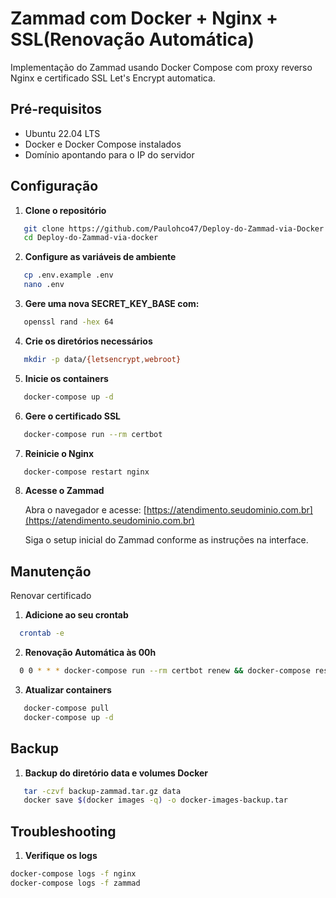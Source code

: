 # Zammad com Docker + Nginx + SSL(Renovação Automática)

Implementação do Zammad usando Docker Compose com proxy reverso Nginx e certificado SSL Let's Encrypt automatica.

## Pré-requisitos

- Ubuntu 22.04 LTS
- Docker e Docker Compose instalados
- Domínio apontando para o IP do servidor

## Configuração

1. **Clone o repositório**

```bash
   git clone https://github.com/Paulohco47/Deploy-do-Zammad-via-Docker.git
   cd Deploy-do-Zammad-via-docker

```

2. **Configure as variáveis de ambiente**

```bash
   cp .env.example .env
   nano .env
```

3. **Gere uma nova SECRET_KEY_BASE com:**

```bash
   openssl rand -hex 64
```

4. **Crie os diretórios necessários**

```bash
   mkdir -p data/{letsencrypt,webroot}
```

5. **Inicie os containers**

```bash
   docker-compose up -d
```

6. **Gere o certificado SSL**

```bash
   docker-compose run --rm certbot
```

7. **Reinicie o Nginx**

```bash
   docker-compose restart nginx
```

8. **Acesse o Zammad**

   Abra o navegador e acesse: [https://atendimento.seudominio.com.br](https://atendimento.seudominio.com.br)

   Siga o setup inicial do Zammad conforme as instruções na interface.

## Manutenção

Renovar certificado

1. **Adicione ao seu crontab**

```bash
  crontab -e
```

2. **Renovação Automática às 00h**

```bash
  0 0 * * * docker-compose run --rm certbot renew && docker-compose restart nginx
```

3. **Atualizar containers**

```bash
   docker-compose pull
   docker-compose up -d
```

## Backup

1. **Backup do diretório data e volumes Docker**

```bash
   tar -czvf backup-zammad.tar.gz data
   docker save $(docker images -q) -o docker-images-backup.tar
```

## Troubleshooting

1. **Verifique os logs**

```bash
docker-compose logs -f nginx
docker-compose logs -f zammad
```

```

```
````

